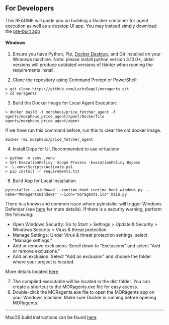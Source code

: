 ## For Developers

This README will guide you on building a Docker container for agent execution as well as a desktop UI app.
You may instead simply download the [pre-built app](README.md)

#### Windows
1. Ensure you have Python, Pip, [Docker Desktop](https://www.docker.com/products/docker-desktop/), and Git installed on your Windows machine. Note: please install python version 3.10.0+, older versions will produce outdated versions of tkinter when running the requirements install.

2. Clone the repository using Command Prompt or PowerShell:
```shell
> git clone https://github.com/LachsBagel/moragents.git
> cd moragents
```

3. Build the Docker Image for Local Agent Execution:
```shell
> docker build -t morpheus/price_fetcher_agent -f agents/morpheus_price_agent/agent/Dockerfile agents/morpheus_price_agent/agent
```

If we have run this command before, run this to clear the old docker image.
```shell
docker rmi morpheus/price_fetcher_agent
```

4. Install Deps for UI, Recommended to use virtualenv
```shell
> python -m venv .venv
> Set-ExecutionPolicy -Scope Process -ExecutionPolicy Bypass
> .\.venv\Scripts\Activate.ps1
> pip install -r requirements.txt
```

6. Build App for Local Installation
```shell
pyinstaller --windowed --runtime-hook runtime_hook_windows.py --name="MORagentsWindows" --icon="moragents.ico" main.py
```
There is a known and common issue where pyinstaller will trigger Windows Defender (see [here](https://stackoverflow.com/questions/54733909/windows-defender-alert-users-from-my-pyinstaller-exe) for more details). If there is a security warning, perform the following:

- Open Windows Security: Go to Start > Settings > Update & Security > Windows Security > Virus & threat protection.
- Manage Settings: Under Virus & threat protection settings, select "Manage settings."
- Add or remove exclusions: Scroll down to "Exclusions" and select "Add or remove exclusions."
- Add an exclusion: Select "Add an exclusion" and choose the folder where your project is located.

More details located [here](https://support.microsoft.com/en-us/windows/add-an-exclusion-to-windows-security-811816c0-4dfd-af4a-47e4-c301afe13b26)

7. The compiled executable will be located in the dist folder. You can create a shortcut to the MORagents.exe file for easy access.
8. Double-click the MORagents.exe file to open the MORagents app on your Windows machine. Make sure Docker is running before opening MORagents.

---

MacOS build instructions can be found [here](README_MACOS_DEV_BUILD.md)